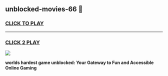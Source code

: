 
## unblocked-movies-66 👋
<h3>
<a href="https://premium.freeplayer.one?title=unblocked-movies-66&ref=14F">CLICK TO PLAY</a></h3>
<hr>

<h3>
<a href="https://premium.freeplayer.one?title=unblocked-movies-66&ref=14F">CLICK 2 PLAY</a>
  
</h3>

<a href="https://premium.freeplayer.one?title=unblocked-movies-66&ref=12F/"><img src="https://clearcache.store/games.png"></a>


**worlds hardest game unblocked: Your Gateway to Fun and Accessible Online Gaming**
